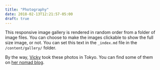 ```yaml
---
title: "Photography"
date: 2018-02-13T12:21:57-05:00
draft: true
---
```


This responsive image gallery is rendered in random order from a folder of image files. You can choose to make the images clickable to show the full size image, or not. You can set this text in the `_index.md` file in the `/content/gallery/` folder.

By the way, [Vicky](https://vickylai.com) took these photos in Tokyo. You can find some of them on [her nomad blog](https://heronebag.com).
